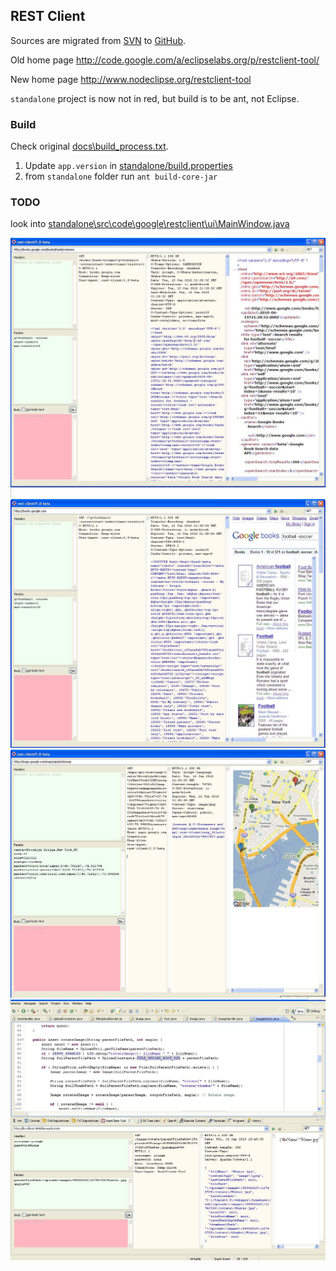 

## REST Client

<!--
![Rest-Client-View.png](Pictures/Rest-Client-View.png)
-->

Sources are migrated from [SVN](http://svn.codespot.com/a/eclipselabs.org/restclient-tool/trunk/) to [GitHub](https://github.com/Nodeclipse/restclient-tool/).

Old home page <http://code.google.com/a/eclipselabs.org/p/restclient-tool/>

New home page <http://www.nodeclipse.org/restclient-tool> 

<!--
New update site <http://www.nodeclipse.org/updates/restclient-tool/> (1.1.x not yet released)

Latest README <http://www.nodeclipse.org/restclient-tool/README>
-->

`standalone` project is now not in red, but build is to be ant, not Eclipse. 

### Build

Check original [docs\build_process.txt](docs\build_process.txt).

1. Update `app.version` in [standalone/build.properties](standalone/build.properties)
2. from `standalone` folder run `ant build-core-jar`

### TODO

look into [standalone\src\code\google\restclient\ui\MainWindow.java](standalone\src\code\google\restclient\ui\MainWindow.java)

![](standalone\resource\screenshots\screen_shot1.jpg)
![](standalone\resource\screenshots\screen_shot2.jpg)
![](standalone\resource\screenshots\screen_shot3.jpg)
![](standalone\resource\screenshots\screen_shot4.jpg)
